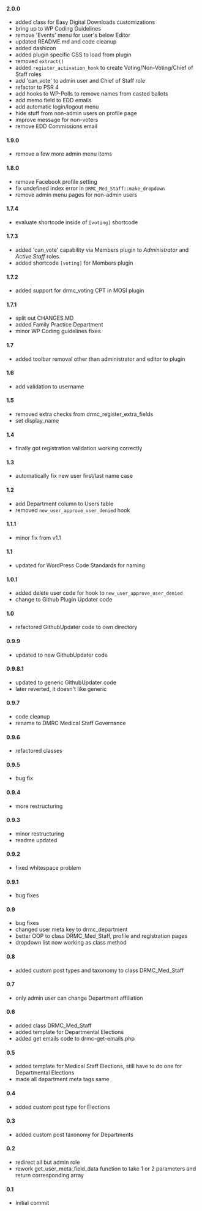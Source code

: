 #### 2.0.0
* added class for Easy Digital Downloads customizations
* bring up to WP Coding Guidelines
* remove 'Events' menu for user's below Editor
* updated README.md and code cleanup
* added dashicon
* added plugin specific CSS to load from plugin
* removed `extract()`
* added `register_activation_hook` to create Voting/Non-Voting/Chief of Staff roles
* add 'can_vote' to admin user and Chief of Staff role
* refactor to PSR 4
* add hooks to WP-Polls to remove names from casted ballots
* add memo field to EDD emails
* add automatic login/logout menu
* hide stuff from non-admin users on profile page
* improve message for non-voters
* remove EDD Commissions email

#### 1.9.0
* remove a few more admin menu items

#### 1.8.0
* remove Facebook profile setting
* fix undefined index error in `DRMC_Med_Staff::make_dropdown`
* remove admin menu pages for non-admin users

#### 1.7.4
* evaluate shortcode inside of `[voting]` shortcode

#### 1.7.3
* added 'can\_vote' capability via Members plugin to _Administrator_ and _Active Staff_ roles.
* added shortcode `[voting]` for Members plugin

#### 1.7.2
* added support for drmc_voting CPT in MOSI plugin

#### 1.7.1
* split out CHANGES.MD
* added Family Practice Department
* minor WP Coding guidelines fixes

#### 1.7
* added toolbar removal other than administrator and editor to plugin

#### 1.6
* add validation to username

#### 1.5
* removed extra checks from drmc\_register\_extra_fields
* set display\_name

#### 1.4
* finally got registration validation working correctly

#### 1.3
* automatically fix new user first/last name case

#### 1.2
* add Department column to Users table
* removed `new_user_approve_user_denied` hook

#### 1.1.1
* minor fix from v1.1

#### 1.1
* updated for WordPress Code Standards for naming

#### 1.0.1
* added delete user code for hook to `new_user_approve_user_denied`
* change to Github Plugin Updater code

#### 1.0
* refactored GithubUpdater code to own directory

#### 0.9.9
* updated to new GithubUpdater code

#### 0.9.8.1
* updated to generic GithubUpdater code
* later reverted, it doesn't like generic

#### 0.9.7
* code cleanup
* rename to DMRC Medical Staff Governance

#### 0.9.6
* refactored classes

#### 0.9.5
* bug fix

#### 0.9.4
* more restructuring

#### 0.9.3
* minor restructuring
* readme updated

#### 0.9.2
* fixed whitespace problem

#### 0.9.1
* bug fixes

#### 0.9
* bug fixes
* changed user meta key to drmc\_department
* better OOP to class DRMC\_Med_Staff, profile and registration pages
* dropdown list now working as class method

#### 0.8
* added custom post types and taxonomy to class DRMC\_Med_Staff

#### 0.7
* only admin user can change Department affiliation

#### 0.6
* added class DRMC\_Med_Staff
* added template for Departmental Elections
* added get emails code to drmc-get-emails.php

#### 0.5
* added template for Medical Staff Elections, still have to do one for Departmental Elections
* made all department meta tags same

#### 0.4
* added custom post type for Elections

#### 0.3
* added custom post taxonomy for Departments

#### 0.2
* redirect all but admin role
* rework get_user_meta_field_data function to take 1 or 2 parameters and return corresponding array

#### 0.1
* Initial commit
